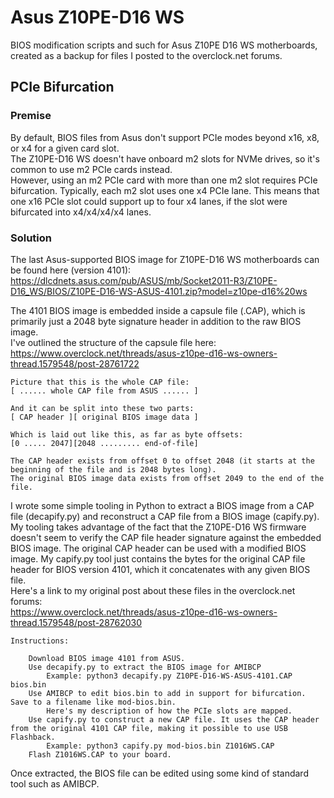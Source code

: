 # Asus Z10PE-D16 WS
BIOS modification scripts and such for Asus Z10PE D16 WS motherboards, created as a backup for files I posted to the overclock.net forums.

## PCIe Bifurcation
### Premise
By default, BIOS files from Asus don't support PCIe modes beyond x16, x8, or x4 for a given card slot.  
The Z10PE-D16 WS doesn't have onboard m2 slots for NVMe drives, so it's common to use m2 PCIe cards instead.  
However, using an m2 PCIe card with more than one m2 slot requires PCIe bifurcation. Typically, each m2 slot uses one x4 PCIe lane. This means that one x16 PCIe slot could support up to four x4 lanes, if the slot were bifurcated into x4/x4/x4/x4 lanes.  

### Solution
The last Asus-supported BIOS image for Z10PE-D16 WS motherboards can be found here (version 4101):  
https://dlcdnets.asus.com/pub/ASUS/mb/Socket2011-R3/Z10PE-D16_WS/BIOS/Z10PE-D16-WS-ASUS-4101.zip?model=z10pe-d16%20ws

The 4101 BIOS image is embedded inside a capsule file (.CAP), which is primarily just a 2048 byte signature header in addition to the raw BIOS image.  
I've outlined the structure of the capsule file here:  
https://www.overclock.net/threads/asus-z10pe-d16-ws-owners-thread.1579548/post-28761722
```
Picture that this is the whole CAP file:
[ ...... whole CAP file from ASUS ...... ]

And it can be split into these two parts:
[ CAP header ][ original BIOS image data ]

Which is laid out like this, as far as byte offsets:
[0 ..... 2047][2048 ......... end-of-file]

The CAP header exists from offset 0 to offset 2048 (it starts at the beginning of the file and is 2048 bytes long).
The original BIOS image data exists from offset 2049 to the end of the file.
```

I wrote some simple tooling in Python to extract a BIOS image from a CAP file (decapify.py) and reconstruct a CAP file from a BIOS image (capify.py).  
My tooling takes advantage of the fact that the Z10PE-D16 WS firmware doesn't seem to verify the CAP file header signature against the embedded BIOS image. The original CAP header can be used with a modified BIOS image. My capify.py tool just contains the bytes for the original CAP file header for BIOS version 4101, which it concatenates with any given BIOS file.  
Here's a link to my original post about these files in the overclock.net forums:  
https://www.overclock.net/threads/asus-z10pe-d16-ws-owners-thread.1579548/post-28762030
```
Instructions:

    Download BIOS image 4101 from ASUS.
    Use decapify.py to extract the BIOS image for AMIBCP
        Example: python3 decapify.py Z10PE-D16-WS-ASUS-4101.CAP bios.bin
    Use AMIBCP to edit bios.bin to add in support for bifurcation. Save to a filename like mod-bios.bin.
        Here's my description of how the PCIe slots are mapped.
    Use capify.py to construct a new CAP file. It uses the CAP header from the original 4101 CAP file, making it possible to use USB Flashback.
        Example: python3 capify.py mod-bios.bin Z1016WS.CAP
    Flash Z1016WS.CAP to your board.
```

Once extracted, the BIOS file can be edited using some kind of standard tool such as AMIBCP.  
